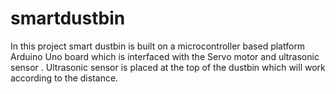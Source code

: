 # smartdustbin
In this project smart dustbin is built on a microcontroller based platform Arduino Uno board which is interfaced with the Servo motor and ultrasonic sensor . Ultrasonic sensor is placed at the top of the dustbin which will work according to the distance.
